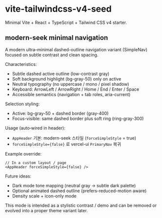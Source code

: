 # vite-tailwindcss-v4-seed

Minimal Vite + React + TypeScript + Tailwind CSS v4 starter.

## modern-seek minimal navigation

A modern ultra–minimal dashed-outline navigation variant (SimpleNav) focused on subtle contrast and clean spacing.

Characteristics:
- Subtle dashed active outline (low-contrast gray)
- Soft background highlight (bg-gray-50) only on active
- Neutral typography (no uppercase / mono / pixel shadow)
- Keyboard: ArrowLeft / ArrowRight / Home / End / Enter / Space
- Accessible semantics (navigation + tab roles, aria-current)

Selection styling:
- Active: bg-gray-50 + dashed border (gray-400)
- Focus-visible: same dashed border plus soft ring (ring-gray-300)

Usage (auto‑wired in header):
- `AppHeader` 기본: modern-seek 스타일 (`forceSimpleStyle` = true)
- `forceSimpleStyle={false}` 로 vercel-ui `PrimaryNav` 복귀

Example override:
```tsx
// In a custom layout / page
<AppHeader forceSimpleStyle={false} />
```

Future ideas:
- Dark mode tone mapping (neutral gray → subtle dark palette)
- Optional animated dashed outline (prefers-reduced-motion aware)
- Density scale + icon-only mode

This mode is intended as a stylistic contrast / demo and can be removed or evolved into a proper theme variant later.
